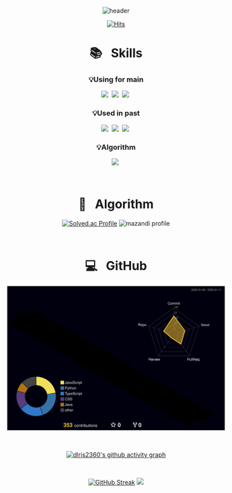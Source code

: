 <div align = 'center'>

<!-- capsule render -->
![header](https://capsule-render.vercel.app/api?type=waving&color=1C768F&height=150&section=header&text=🚢%20🛳️%20⛴️&fontSize=90&fontAlign=70) 
  
[![Hits](https://hits.seeyoufarm.com/api/count/incr/badge.svg?url=https%3A%2F%2Fgithub.com%2Fdlrjs2360&count_bg=%231594FD&title_bg=%23080037&icon=googleclassroom.svg&icon_color=%23E7E7E7&title=Visitors&edge_flat=false)](https://hits.seeyoufarm.com)
  
</div>



<div align = 'center'>
  
  
<h1>📚  &nbsp Skills </h1>
  
<p align="center">
  <h3>💡Using for main</h3>
  <img src="https://img.shields.io/badge/Java-007396?style=flat-square&logo=Java&logoColor=white"/></a>&nbsp
  <img src="https://img.shields.io/badge/Spring-6DB33F?style=flat-square&logo=Spring&logoColor=white"/></a>&nbsp
  <img src="https://img.shields.io/badge/SpringBoot-6DB33F?style=flat-square&logo=SpringBoot&logoColor=white"/></a>&nbsp
  <h3>💡Used in past</h3>
  <img src="https://img.shields.io/badge/Javascript-ffb13b?style=flat-square&logo=javascript&logoColor=white"/></a>&nbsp
  <img src="https://img.shields.io/badge/Node.js-339933?style=flat-square&logo=Node.js&logoColor=white"/></a>&nbsp
  <img src="https://img.shields.io/badge/Express-111111?style=flat-square&logo=Express&logoColor=white"/></a>&nbsp
  <br>
  <h3>💡Algorithm</h3>
  <img src="https://img.shields.io/badge/Python-3766AB?style=flat-square&logo=Python&logoColor=white"/></a>&nbsp
</p>

<br>

<h1>📑 &nbsp Algorithm </h1>
<a>

[![Solved.ac Profile](http://mazassumnida.wtf/api/generate_badge?boj=dlrjs2360)](https://solved.ac/dlrjs2360)
![mazandi profile](http://mazandi.herokuapp.com/api?handle=dlrjs2360&theme=dark)

  </a>


<br>

<h1>💻 &nbsp GitHub </h1>

<!--![](./profile-3d-contrib/profile-gitblock.svg)-->

![](./profile-3d-contrib/profile-night-rainbow.svg)


<br>

  <!-- github graph -->
[![dlrjs2360's github activity graph](https://github-readme-activity-graph.cyclic.app/graph?username=dlrjs2360&theme=react-dark)](https://github.com/dlrjs2360/github-readme-activity-graph)

<br>


<a>
  
<!--[![dlrjs2360's GitHub stats](https://github-readme-stats.vercel.app/api?username=dlrjs2360&theme=onedark)](https://github.com/dlrjs2360/github-readme-stats)-->
[![GitHub Streak](https://streak-stats.demolab.com/?user=dlrjs2360&theme=dark)](https://git.io/streak-stats)
  <a href="https://opgc.me/#/users/dlrjs2360" target="_blank"><img src="https://api.opgc.me/githubs/users/dlrjs2360/tag/?theme=basic" /></a>
</a>
  
</div>

<br>

</div>
